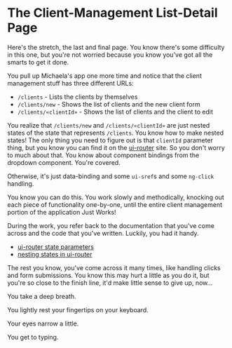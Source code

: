 # The Client-Management List-Detail Page

Here's the stretch, the last and final page. You
know there's some difficulty in this one, but you're
not worried because you know you've got all the smarts
to get it done.

You pull up Michaela's app one more time and notice
that the client management stuff has three different
URLs:

* `/clients` - Lists the clients by themselves
* `/clients/new` - Shows the list of clients and the
  new client form
* `/clients/«clientId»` - Shows the list of clients
  and the client to edit

You realize that `/clients/new` and
`/clients/«clientId»` are just nested states of the
state that represents `/clients`. You know how to make
nested states! The only thing you need to figure out
is that `clientId` parameter thing, but you know you
can find it on the
[ui-router](https://ui-router.github.io) site. So you
don't worry to much about that. You know about
component bindings from the dropdown component. You're
covered.

Otherwise, it's just data-binding and some `ui-sref`s
and some `ng-click` handling.

You know you can do this. You work slowly and
methodically, knocking out each piece of functionality
one-by-one, until the entire client management portion
of the application Just Works!

During the work, you refer back to the documentation
that you've come across and the code that you've
written. Luckily, you had it handy.

* [ui-router state parameters](https://ui-router.github.io/ng1/tutorial/hellosolarsystem#state-parameters)
* [nesting states in ui-router](https://ui-router.github.io/ng1/tutorial/hellogalaxy#nesting-states)

The rest you know, you've come across it many times,
like handling clicks and form submissions. You know
this may hurt a little as you do it, but you're so
close to the finish line, it'd make little sense to
give up, now...

You take a deep breath.

You lightly rest your fingertips on your keyboard.

Your eyes narrow a little.

You get to typing.

